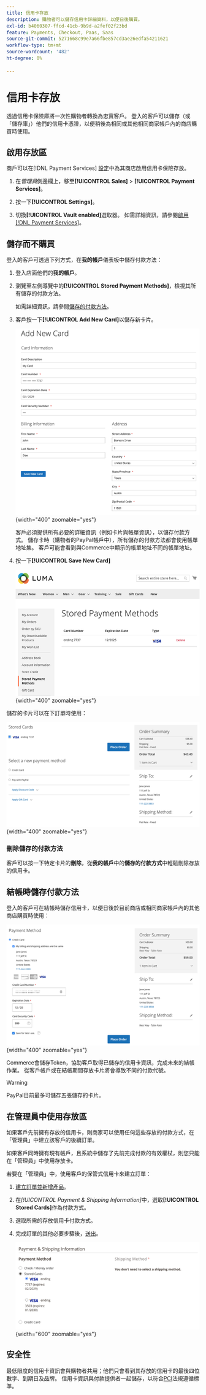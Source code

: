 ```yaml
---
title: 信用卡存放
description: 購物者可以儲存信用卡詳細資料，以便日後購買。
exl-id: b4060307-ffcd-41cb-9b9d-a2fef02f23bd
feature: Payments, Checkout, Paas, Saas
source-git-commit: 5271668c99e7a66fbe857cd3ae26edfa54211621
workflow-type: tm+mt
source-wordcount: '482'
ht-degree: 0%

---
```


# 信用卡存放

透過信用卡保險庫將一次性購物者轉換為忠實客戶。 登入的客戶可以儲存（或「儲存庫」）他們的信用卡憑證，以便稍後為相同或其他相同商家帳戶內的商店購買時使用。

## 啟用存放區

商戶可以在[!DNL Payment Services] [設定](settings.md#card-vaulting)中為其商店啟用信用卡保險存放。

1. 在&#x200B;_管理員_&#x200B;側邊欄上，移至&#x200B;**[!UICONTROL Sales]** > **[!UICONTROL Payment Services]**。

1. 按一下&#x200B;**[!UICONTROL Settings]**。

1. 切換&#x200B;**[!UICONTROL Vault enabled]**&#x200B;選取器。 如需詳細資訊，請參閱[啟用 [!DNL Payment Services]](settings.md#enable-payment-services)。

## 儲存而不購買

登入的客戶可透過下列方式，在&#x200B;**我的帳戶**&#x200B;儀表板中儲存付款方法：

1. 登入店面他們的&#x200B;**我的帳戶**。

1. 瀏覽至左側導覽中的&#x200B;**[!UICONTROL Stored Payment Methods]**，檢視其所有儲存的付款方法。

   如需詳細資訊，請參閱[儲存的付款方法](https://experienceleague.adobe.com/zh-hant/docs/commerce-admin/stores-sales/payments/stored-payment-methods)。

1. 客戶按一下&#x200B;**[!UICONTROL Add New Card]**&#x200B;以儲存新卡片。

   ![新增卡片](assets/add-new-card.png){width="400" zoomable="yes"}

   客戶必須提供所有必要的詳細資訊（例如卡片與帳單資訊），以儲存付款方式。
儲存卡時（購物者的PayPal帳戶中），所有儲存的付款方法都會使用帳單地址集。 客戶可能會看到與Commerce中顯示的帳單地址不同的帳單地址。

1. 按一下&#x200B;**[!UICONTROL Save New Card]**

   ![儲存的付款方式在我的帳戶中](assets/stored-payment-methods.png){width="400" zoomable="yes"}

儲存的卡片可以在下訂單時使用：

![使用已儲存的認證進行未來的購買](assets/use-stored-card.png){width="400" zoomable="yes"}

### 刪除儲存的付款方法

客戶可以按一下特定卡片的&#x200B;**刪除**，從&#x200B;**我的帳戶**&#x200B;中的&#x200B;**儲存的付款方式**&#x200B;中輕鬆刪除存放的信用卡。

## 結帳時儲存付款方法

登入的客戶可在結帳時儲存信用卡，以便日後於目前商店或相同商家帳戶內的其他商店購買時使用：

![儲存信用卡以供稍後使用](assets/save-card-for-later.png){width="400" zoomable="yes"}

Commerce會儲存Token，協助客戶取得已儲存的信用卡資訊，完成未來的結帳作業。 從客戶帳戶或在結帳期間存放卡片將會導致不同的付款代號。

>[!WARNING]
>
> PayPal目前最多可儲存五張儲存的卡片。

## 在管理員中使用存放區

如果客戶先前擁有存放的信用卡，則商家可以使用任何這些存放的付款方式，在「管理員」中建立該客戶的後續訂單。

如果客戶同時擁有現有帳戶，且系統中儲存了先前完成付款的有效權杖，則您只能在「管理員」中使用存放卡。

若要在「管理員」中，使用客戶的保管式信用卡來建立訂單：

1. [建立訂單並新增產品](https://experienceleague.adobe.com/docs/commerce-admin/stores-sales/point-of-purchase/assist/customer-account-create-order.html?lang=zh-Hant)。
1. 在&#x200B;_[!UICONTROL Payment & Shipping Information]_&#x200B;中，選取&#x200B;**[!UICONTROL Stored Cards]**&#x200B;作為付款方式。
1. 選取所需的存放信用卡付款方式。
1. 完成訂單的其他必要步驟後，[送出](https://experienceleague.adobe.com/docs/commerce-admin/stores-sales/point-of-purchase/assist/customer-account-create-order.html?lang=zh-Hant#step-3%3A-submit-the-order)。

   ![在管理員中使用客戶的保管信用卡](assets/admin-vaultedcard.png){width="600" zoomable="yes"}

## 安全性

最低限度的信用卡資訊會與購物者共用；他們只會看到其存放的信用卡的最後四位數字、到期日及品牌。 信用卡資訊與付款提供者一起儲存，以符合[PCI](security.md#PCI-compliance)法規遵循標準。
